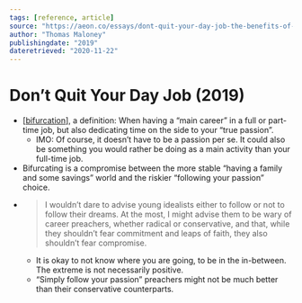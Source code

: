 ```yaml
---
tags: [reference, article]
source: "https://aeon.co/essays/dont-quit-your-day-job-the-benefits-of-being-a-bifurcator"
author: "Thomas Maloney"
publishingdate: "2019"
dateretrieved: "2020-11-22"
---
```


# Don’t Quit Your Day Job (2019)

- [[bifurcation]], a definition: When having a “main career” in a full or part-time job, but also dedicating time on the side to your “true passion”. 
  - IMO: Of course, it doesn’t have to be a passion per se. It could also be something you would rather be doing as a main activity than your full-time job.
- Bifurcating is a compromise between the more stable “having a family and some savings” world and the riskier “following your passion” choice.
-  > I wouldn’t dare to advise young idealists either to follow or not to follow their dreams. At the most, I might advise them to be wary of career preachers, whether radical or conservative, and that, while they shouldn’t fear commitment and leaps of faith, they also shouldn’t fear compromise.
   -  It is okay to not know where you are going, to be in the in-between. The extreme is not necessarily positive.
   -  “Simply follow your passion” preachers might not be much better than their conservative counterparts.


[//begin]: # "Autogenerated link references for markdown compatibility"
[bifurcation]: bifurcation "Bifurcation"
[//end]: # "Autogenerated link references"
